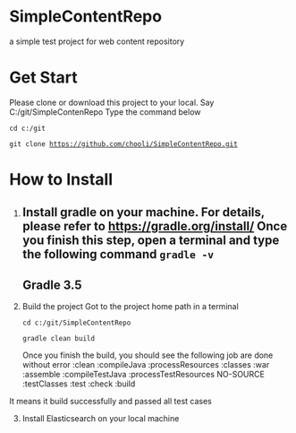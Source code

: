 # SimpleContentRepo
a simple test project for web content repository

# Get Start
Please clone or download this project to your local. Say C:/git/SimpleContenRepo
Type the command below

<code>cd c:/git</code>

<code>git clone https://github.com/chooli/SimpleContentRepo.git</code>

# How to Install

1. Install gradle on your machine. For details, please refer to https://gradle.org/install/
   Once you finish this step, open a terminal and type the following command
   <code>gradle -v</code>
   ------------------------------------------------------------
   Gradle 3.5
   ------------------------------------------------------------
   
2. Build the project
   Got to the project home path in a terminal
   
   <code>cd c:/git/SimpleContentRepo</code>
   
   <code>gradle clean build</code>
   
   Once you finish the build, you should see the following job are done without error
   :clean
   :compileJava
   :processResources
   :classes
   :war
   :assemble
   :compileTestJava
   :processTestResources NO-SOURCE
   :testClasses
   :test
   :check
   :build
  
  It means it build successfully and passed all test cases
  
  3. Install Elasticsearch on your local machine
     

